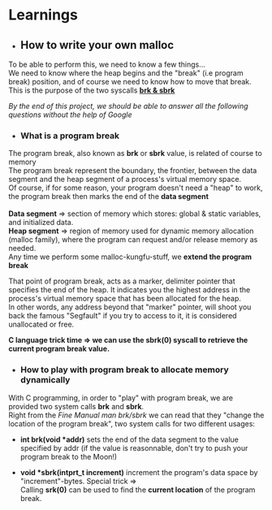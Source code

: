 # **Learnings**

- ## **How to write your own malloc**

To be able to perform this, we need to know a few things...<br>
We need to know where the heap begins and the "break" (i.e program break) position, and of course we need to know how to move that break.<br>
This is the purpose of the two syscalls <a href='./Learnings.md#how-to-play-with-program-break-to-allocate-memory-dynamically'>**brk & sbrk**</a>

<quote> <i>By the end of this project, we should be able to answer all the following questions without the help of Google</i> </quote>

- ### **What is a program break**

The program break, also known as **brk** or **sbrk** value, is related of course to memory <br>
The program break represent the boundary, the frontier, between the data segment and the heap segment of a process's virtual memory space.
<br>
Of course, if for some reason, your program doesn't need a "heap" to work, the program break then marks the end of the **data segment** <br>
<br>
**Data segment** => section of memory which stores: global & static variables, and initialized data. <br>
**Heap segment** => region of memory used for dynamic memory allocation (malloc family), where the program can request and/or release memory as needed.
<br>
Any time we perform some malloc-kungfu-stuff, we **extend the program break**

That point of program break, acts as a marker, delimiter pointer that specifies the end of the heap. It indicates you the highest address in the process's virtual memory space that has been allocated for the heap. <br>
In other words, any address beyond that "marker" pointer, will shoot you back the famous "Segfault" if you try to access to it, it is considered unallocated or free. <br>

<strong> C language trick time => we can use the sbrk(0) syscall to retrieve the current program break value.</strong>

- ### **How to play with program break to allocate memory dynamically**

With C programming, in order to "play" with program break, we are provided two system calls **brk** and **sbrk**. <br>
Right from the <i>Fine Manual man brk/sbrk</i> we can read that they "change the location of the program break", two system calls for two different usages:

- **int brk(void \*addr)** sets the end of the data segment to the value specified by addr (if the value is reasonnable, don't try to push your program break to the Moon!)

- **void \*sbrk(intprt_t increment)** increment the program's data space by "increment"-bytes. Special trick =><br>
  Calling **srk(0)** can be used to find the **current location** of the program break.
